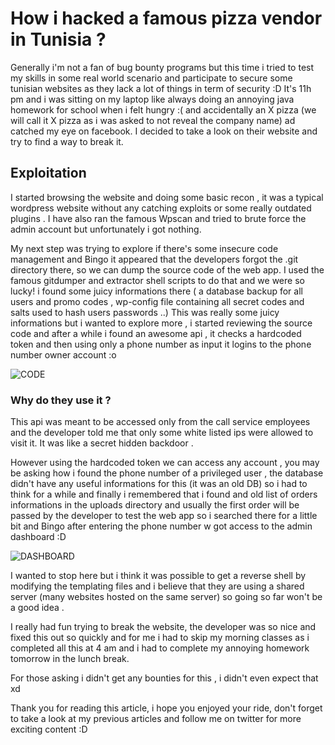 # How i hacked a famous pizza vendor in Tunisia ? #

Generally i'm not a fan of bug bounty programs but this time i tried to test my skills in some real world scenario and participate to secure some tunisian websites as they lack a lot of things in term of security :D 
It's 11h pm and i was sitting on my laptop like always doing an annoying java homework for school when i felt hungry :( 
and accidentally an X pizza (we will call it X pizza as i was asked to not reveal the company name) ad catched my eye on facebook. I decided to take a look on their website and try to 
find a way to break it.

## Exploitation ##

I started browsing the website and doing some basic recon , it was a typical wordpress website without any catching 
exploits or some really outdated plugins . I have also ran the famous Wpscan and tried to brute force the admin account but unfortunately i got nothing.

My next step was trying to explore if there's some insecure code management and Bingo it appeared that the developers forgot the .git directory there, so we can dump the source code of the web app.
I used the famous gitdumper and extractor shell scripts to do that and we were so lucky! i found some juicy informations there ( a database backup for all users and promo codes , wp-config file containing all secret codes and salts used to hash users passwords ..)
This was really some juicy informations but i wanted to explore more , i started reviewing the source code and after a while 
i found an awesome api , it checks a hardcoded token and then using only a phone number as input it logins to the phone number owner account :o 

![CODE](https://i.imgur.com/MqDN2Ai.jpg)

### Why do they use it ? ###

This api was meant to be accessed only from the call service employees and the developer told me that only some white listed ips were allowed to visit it. It was like a secret hidden backdoor .

However using the hardcoded token we can access any account , you may be asking how i found the phone number of a privileged user , the database didn't have any useful informations for this (it was an old DB) so i had to think for a while and finally
i remembered that i found and old list of orders informations in the uploads directory and usually the first order will be 
passed by the developer to test the web app so i searched there for a little bit and Bingo after entering the phone 
number w got access to the admin dashboard :D

![DASHBOARD](https://i.imgur.com/vcFJQX9.jpg)

I wanted to stop here but i think it was possible to get a reverse shell by modifying the templating files and 
i believe that they are using a shared server (many websites hosted on the same server) 
so going so far won't be a good idea .

I really had fun trying to break the website, the developer was so nice and fixed this out so quickly and for 
me i had to skip my morning classes as i completed all this at 4 am and i had to complete my annoying homework tomorrow in the lunch break. 

For those asking i didn't get any bounties for this , i didn't even expect that xd 

Thank you for reading this article, i hope you enjoyed your ride, don't forget to take a look 
at my previous articles and follow me on twitter for more exciting content :D 
